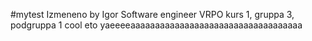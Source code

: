 #mytest
Izmeneno by Igor
Software engineer
VRPO
kurs 1, gruppa 3, podgruppa 1
cool
eto yaeeeeaaaaaaaaaaaaaaaaaaaaaaaaaaaaaaaaaaa
